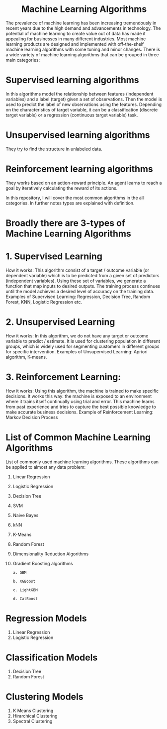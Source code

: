 <h1 align="center">Machine Learning Algorithms</h1>

The prevalence of machine learning has been increasing tremendously in recent years due to the high demand and advancements in technology. The potential of machine learning to create value out of data has made it appealing for businesses in many different industries. Most machine learning products are designed and implemented with off-the-shelf machine learning algorithms with some tuning and minor changes.
There is a wide variety of machine learning algorithms that can be grouped in three main categories:
# Supervised learning algorithms 
In this algorithms model the relationship between features (independent variables) and a label (target) given a set of observations. Then the model is used to predict the label of new observations using the features. Depending on the characteristics of target variable, it can be a classification (discrete target variable) or a regression (continuous target variable) task.
# Unsupervised learning algorithms 
They try to find the structure in unlabeled data.
# Reinforcement learning algorithms
They works based on an action-reward principle. An agent learns to reach a goal by iteratively calculating the reward of its actions.


In this repository, I will cover the most common algorithms in the all categories. In further notes types are explained with definition.

# Broadly there are 3-types of Machine Learning Algorithms
# 1. Supervised Learning
How it works: This algorithm consist of a target / outcome variable (or dependent variable) which is to be predicted from a given set of predictors (independent variables). Using these set of variables, we generate a function that map inputs to desired outputs. The training process continues until the model achieves a desired level of accuracy on the training data. Examples of Supervised Learning: Regression, Decision Tree, Random Forest, KNN, Logistic Regression etc.

 

# 2. Unsupervised Learning
How it works: In this algorithm, we do not have any target or outcome variable to predict / estimate. It is used for clustering population in different groups, which is widely used for segmenting customers in different groups for specific intervention. Examples of Unsupervised Learning: Apriori algorithm, K-means.

 

# 3. Reinforcement Learning:
How it works: Using this algorithm, the machine is trained to make specific decisions. It works this way: the machine is exposed to an environment where it trains itself continually using trial and error. This machine learns from past experience and tries to capture the best possible knowledge to make accurate business decisions. Example of Reinforcement Learning: Markov Decision Process

# List of Common Machine Learning Algorithms
List of commonly used machine learning algorithms. These algorithms can be applied to almost any data problem:

1. Linear Regression
2. Logistic Regression
3. Decision Tree
4. SVM
5. Naive Bayes
6. kNN
7. K-Means
8. Random Forest
9. Dimensionality Reduction Algorithms
10. Gradient Boosting algorithms

        a. GBM
        
        b. XGBoost
        
        c. LightGBM
        
        d. CatBoost

# Regression Models
1. Linear Regression
2. Logistic Regression

# Classification Models
1. Decision Tree
2. Random Forest

# Clustering Models
1. K Means Clustering
2. Hirarchical Clustering
3. Spectral Clustering
